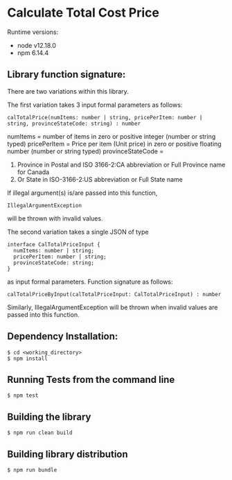 # Calculate Total Cost Price

Runtime versions:

* node v12.18.0
* npm 6.14.4

## Library function signature:

There are two variations within this library.

    
The first variation takes 3 input formal parameters as follows:

    calTotalPrice(numItems: number | string, pricePerItem: number | string, provinceStateCode: string) : number
    
numItems = number of items in zero or positive integer (number or string typed)
pricePerItem = Price per item (Unit price) in zero or positive floating number (number or string typed)
provinceStateCode = 
1. Province in Postal and ISO 3166-2:CA abbreviation or Full Province name for Canada
2. Or State in ISO-3166-2:US abbreviation or Full State name

If illegal argument(s) is/are passed into this function,

    IllegalArgumentException
    
will be thrown with invalid values.

The second variation takes a single JSON of type

    interface CalTotalPriceInput {
      numItems: number | string;
      pricePerItem: number | string;
      provinceStateCode: string;
    }
    
as input formal parameters.  Function signature as follows:

    calTotalPriceByInput(calTotalPriceInput: CalTotalPriceInput) : number
    
Similarly, IllegalArgumentException will be thrown when invalid values are passed into this function.

## Dependency Installation:

    $ cd <working_directory>
    $ npm install
    
## Running Tests from the command line

    $ npm test
    
## Building the library

    $ npm run clean build
    
## Building library distribution

    $ npm run bundle

